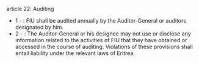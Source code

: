 article 22: Auditing

<ul>
			<li>1 - : FIU shall be audited annually by the Auditor-General or auditors designated by him. <ul>
			</ul></li>			<li>2 - : The Auditor-General or his designee may not use or disclose any information related to the activities of FIU that they have obtained or accessed in the course of auditing. Violations of these provisions shall entail liability under the relevant laws of Eritrea.<ul>
			</ul></li></ul>